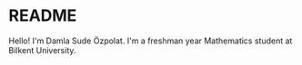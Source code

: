 # README
Hello! I'm Damla Sude Özpolat. I'm a freshman year Mathematics student at Bilkent University.
